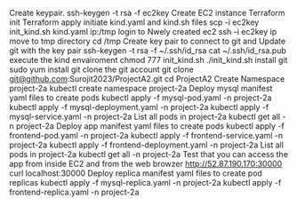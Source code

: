 Create keypair.
ssh-keygen -t rsa -f ec2key 
Create EC2 instance
Terraform init
Terraform apply
initiate kind.yaml and kind.sh files
scp -i ec2key init_kind.sh kind.yaml ip:/tmp
login to Nwely created ec2
ssh -i ec2key ip
move to tmp directory 
cd /tmp
Create key pair to connect to git and Update git with the key pair
ssh-keygen -t rsa -f ~/.ssh/id_rsa
cat ~/.ssh/id_rsa.pub
execute the kind envairoment
chmod 777 init_kind.sh
./init_kind.sh
install git
sudo yum install git
clone the git account 
git clone git@github.com:Surojit2023/ProjectA2.git
cd ProjectA2
Create Namespace project-2a
kubectl create namespace project-2a 
Deploy mysql manifest yaml files to create pods
kubectl apply -f mysql-pod.yaml -n project-2a
kubectl apply -f mysql-deployment.yaml -n project-2a
kubectl apply -f mysql-service.yaml -n project-2a
List all pods in project-2a
kubectl get all -n project-2a
Deploy app manifest yaml files to create pods
kubectl apply -f frontend-pod.yaml -n project-2a
kubectl apply -f frontend-service.yaml -n project-2a
kubectl apply -f frontend-deployment.yaml -n project-2a
List all pods in project-2a
kubectl get all -n project-2a
Test that you can access the app from inside EC2 and from the web browzer 
http://52.87.190.170:30000
curl localhost:30000
Deploy replica manifest yaml files to create pod replicas 
kubectl apply -f mysql-replica.yaml -n project-2a
kubectl apply -f frontend-replica.yaml -n project-2a

